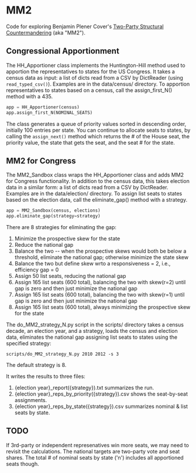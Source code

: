 # MM2

Code for exploring Benjamin Plener Cover's [Two-Party Structural Countermandering](https://papers.ssrn.com/sol3/papers.cfm?abstract_id=3891735) (aka "MM2").

## Congressional Apportionment

The HH_Apportioner class implements the Huntington-Hill method used to apportion the representatives to states for the US Congress.
It takes a census data as input: a list of dicts read from a CSV by DictReader (using `read_typed_csv()`).
Examples are in the data/census/ directory.
To apportion representatives to states based on a census, call the assign_first_N() method with a 435.

```python
app = HH_Apportioner(census)
app.assign_first_N(NOMINAL_SEATS)
```

The class generates a queue of priority values sorted in descending order, initially 100 entries per state.
You can continue to allocate seats to states, by calling the `assign_next()` method which returns
the # of the House seat, the priority value, the state that gets the seat, and the seat # for the state.

## MM2 for Congress

The MM2_Sandbox class wraps the HH_Apportioner class and adds MM2 for Congress functionality.
In addition to the census data, this takes election data in a similar form: a list of dicts read from a CSV by DictReader.
Examples are in the data/election/ directory.
To assign list seats to states based on the election data, call the eliminate_gap() method with a strategy.

```python
app = MM2_Sandbox(census, elections)
app.eliminate_gap(strategy=strategy)
```

There are 8 strategies for eliminating the gap:
1. Minimize the prospective skew for the state
2. Reduce the national gap 
3. Balance the two -- when the prospective skews would both be below a threshold, eliminate the national gap; otherwise minimize the state skew
4. Balance the two but define skew wrto a responsiveness = 2, i.e., efficiency gap = 0
5. Assign 50 list seats, reducing the national gap
6. Assign 165 list seats (600 total), balancing the two with skew(r=2) until gap is zero and then just minimize the national gap
7. Assign 165 list seats (600 total), balancing the two with skew(r=1) until gap is zero and then just minimize the national gap
8. Assign 165 list seats (600 total), always minimizing the prospective skew for the state

The do_MM2_strategy_N.py script in the scripts/ directory takes a census decade, an election year, and a strategy, 
loads the census and election data, eliminates the national gap assigning list seats to states using the specified strategy:

```shell
scripts/do_MM2_strategy_N.py 2010 2012 -s 3
```

The default strategy is 8.

It writes the results to three files:

1. {election year}_report({strategy}).txt summarizes the run.
2. {election year}_reps_by_priority({strategy}).csv shows the seat-by-seat assignments.
3. {election year}_reps_by_state({strategy}).csv summarizes nominal & list seats by state.

## TODO

If 3rd-party or independent represenatives win more seats, we may need to revisit the calculations.
The national targets are two-party vote and seat shares.
The total # of nominal seats by state ('n') includes all apportioned seats though.